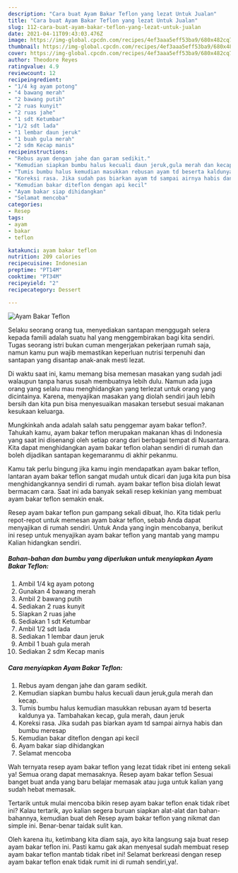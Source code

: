 ```yaml
---
description: "Cara buat Ayam Bakar Teflon yang lezat Untuk Jualan"
title: "Cara buat Ayam Bakar Teflon yang lezat Untuk Jualan"
slug: 112-cara-buat-ayam-bakar-teflon-yang-lezat-untuk-jualan
date: 2021-04-11T09:43:03.476Z
image: https://img-global.cpcdn.com/recipes/4ef3aaa5eff53ba9/680x482cq70/ayam-bakar-teflon-foto-resep-utama.jpg
thumbnail: https://img-global.cpcdn.com/recipes/4ef3aaa5eff53ba9/680x482cq70/ayam-bakar-teflon-foto-resep-utama.jpg
cover: https://img-global.cpcdn.com/recipes/4ef3aaa5eff53ba9/680x482cq70/ayam-bakar-teflon-foto-resep-utama.jpg
author: Theodore Reyes
ratingvalue: 4.9
reviewcount: 12
recipeingredient:
- "1/4 kg ayam potong"
- "4 bawang merah"
- "2 bawang putih"
- "2 ruas kunyit"
- "2 ruas jahe"
- "1 sdt Ketumbar"
- "1/2 sdt lada"
- "1 lembar daun jeruk"
- "1 buah gula merah"
- "2 sdm Kecap manis"
recipeinstructions:
- "Rebus ayam dengan jahe dan garam sedikit."
- "Kemudian siapkan bumbu halus kecuali daun jeruk,gula merah dan kecap."
- "Tumis bumbu halus kemudian masukkan rebusan ayam td beserta kaldunya ya. Tambahakan kecap, gula merah, daun jeruk"
- "Koreksi rasa. Jika sudah pas biarkan ayam td sampai airnya habis dan bumbu meresap"
- "Kemudian bakar diteflon dengan api kecil"
- "Ayam bakar siap dihidangkan"
- "Selamat mencoba"
categories:
- Resep
tags:
- ayam
- bakar
- teflon

katakunci: ayam bakar teflon 
nutrition: 209 calories
recipecuisine: Indonesian
preptime: "PT14M"
cooktime: "PT34M"
recipeyield: "2"
recipecategory: Dessert

---
```



![Ayam Bakar Teflon](https://img-global.cpcdn.com/recipes/4ef3aaa5eff53ba9/680x482cq70/ayam-bakar-teflon-foto-resep-utama.jpg)

Selaku seorang orang tua, menyediakan santapan menggugah selera kepada famili adalah suatu hal yang menggembirakan bagi kita sendiri. Tugas seorang istri bukan cuman mengerjakan pekerjaan rumah saja, namun kamu pun wajib memastikan keperluan nutrisi terpenuhi dan santapan yang disantap anak-anak mesti lezat.

Di waktu  saat ini, kamu memang bisa memesan masakan yang sudah jadi walaupun tanpa harus susah membuatnya lebih dulu. Namun ada juga orang yang selalu mau menghidangkan yang terlezat untuk orang yang dicintainya. Karena, menyajikan masakan yang diolah sendiri jauh lebih bersih dan kita pun bisa menyesuaikan masakan tersebut sesuai makanan kesukaan keluarga. 



Mungkinkah anda adalah salah satu penggemar ayam bakar teflon?. Tahukah kamu, ayam bakar teflon merupakan makanan khas di Indonesia yang saat ini disenangi oleh setiap orang dari berbagai tempat di Nusantara. Kita dapat menghidangkan ayam bakar teflon olahan sendiri di rumah dan boleh dijadikan santapan kegemaranmu di akhir pekanmu.

Kamu tak perlu bingung jika kamu ingin mendapatkan ayam bakar teflon, lantaran ayam bakar teflon sangat mudah untuk dicari dan juga kita pun bisa menghidangkannya sendiri di rumah. ayam bakar teflon bisa diolah lewat bermacam cara. Saat ini ada banyak sekali resep kekinian yang membuat ayam bakar teflon semakin enak.

Resep ayam bakar teflon pun gampang sekali dibuat, lho. Kita tidak perlu repot-repot untuk memesan ayam bakar teflon, sebab Anda dapat menyajikan di rumah sendiri. Untuk Anda yang ingin mencobanya, berikut ini resep untuk menyajikan ayam bakar teflon yang mantab yang mampu Kalian hidangkan sendiri.

<!--inarticleads1-->

##### Bahan-bahan dan bumbu yang diperlukan untuk menyiapkan Ayam Bakar Teflon:

1. Ambil 1/4 kg ayam potong
1. Gunakan 4 bawang merah
1. Ambil 2 bawang putih
1. Sediakan 2 ruas kunyit
1. Siapkan 2 ruas jahe
1. Sediakan 1 sdt Ketumbar
1. Ambil 1/2 sdt lada
1. Sediakan 1 lembar daun jeruk
1. Ambil 1 buah gula merah
1. Sediakan 2 sdm Kecap manis




<!--inarticleads2-->

##### Cara menyiapkan Ayam Bakar Teflon:

1. Rebus ayam dengan jahe dan garam sedikit.
1. Kemudian siapkan bumbu halus kecuali daun jeruk,gula merah dan kecap.
1. Tumis bumbu halus kemudian masukkan rebusan ayam td beserta kaldunya ya. Tambahakan kecap, gula merah, daun jeruk
1. Koreksi rasa. Jika sudah pas biarkan ayam td sampai airnya habis dan bumbu meresap
1. Kemudian bakar diteflon dengan api kecil
1. Ayam bakar siap dihidangkan
1. Selamat mencoba




Wah ternyata resep ayam bakar teflon yang lezat tidak ribet ini enteng sekali ya! Semua orang dapat memasaknya. Resep ayam bakar teflon Sesuai banget buat anda yang baru belajar memasak atau juga untuk kalian yang sudah hebat memasak.

Tertarik untuk mulai mencoba bikin resep ayam bakar teflon enak tidak ribet ini? Kalau tertarik, ayo kalian segera buruan siapkan alat-alat dan bahan-bahannya, kemudian buat deh Resep ayam bakar teflon yang nikmat dan simple ini. Benar-benar taidak sulit kan. 

Oleh karena itu, ketimbang kita diam saja, ayo kita langsung saja buat resep ayam bakar teflon ini. Pasti kamu gak akan menyesal sudah membuat resep ayam bakar teflon mantab tidak ribet ini! Selamat berkreasi dengan resep ayam bakar teflon enak tidak rumit ini di rumah sendiri,ya!.

